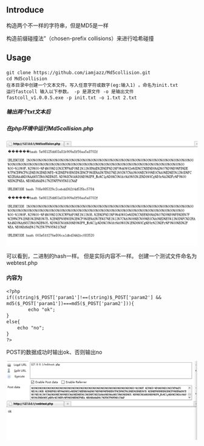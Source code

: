 ##  Introduce
构造两个不一样的字符串，但是MD5是一样

构造前缀碰撞法”（chosen-prefix collisions）来进行哈希碰撞

## Usage

```
git clone https://github.com/iamjazz/Md5collision.git
cd Md5collision
在本目录中创建一个文本文件。写入任意字符或数字(eg:输入1) 。命名为init.txt
运行fastcoll 输入以下参数。 -p 是源文件 -o 是输出文件
fastcoll_v1.0.0.5.exe -p init.txt -o 1.txt 2.txt
```
##### 输出两个txt文本后
##### 在php环境中运行Md5collision.php

![Image text](https://github.com/iamjazz/Md5collision/blob/master/img/1.png)

可以看到，二进制的hash一样。 但是实际内容不一样。
创建一个测试文件命名为webtest.php
#### 内容为
```
<?php
if((string)$_POST['param1']!==(string)$_POST['param2'] && md5($_POST['param1'])===md5($_POST['param2'])){
        echo "ok";
}
else{
	echo "no";
}
?>
```
POST的数据成功时输出ok、否则输出no

![Image text](https://github.com/iamjazz/Md5collision/blob/master/img/2.png)
